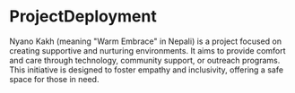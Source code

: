 # ProjectDeployment
Nyano Kakh (meaning "Warm Embrace" in Nepali) is a project focused on creating supportive and nurturing environments. It aims to provide comfort and care through technology, community support, or outreach programs. This initiative is designed to foster empathy and inclusivity, offering a safe space for those in need.
